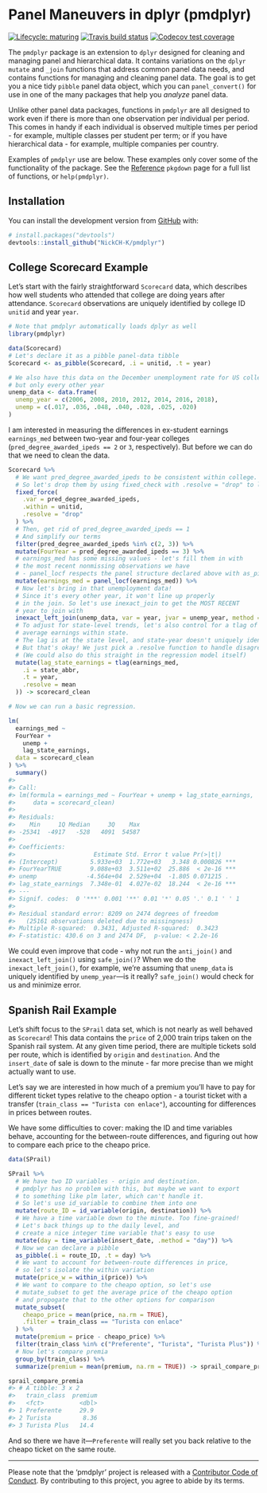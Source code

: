 
<!-- README.md is generated from README.Rmd. Please edit that file -->

# Panel Maneuvers in dplyr (pmdplyr)

<!-- badges: start -->

[![Lifecycle:
maturing](https://img.shields.io/badge/lifecycle-maturing-blue.svg)](https://www.tidyverse.org/lifecycle/#maturing)
[![Travis build
status](https://travis-ci.org/nickch-k/pmdplyr.svg?branch=master)](https://travis-ci.org/nickch-k/pmdplyr)
[![Codecov test
coverage](https://codecov.io/gh/nickch-k/pmdplyr/branch/master/graph/badge.svg)](https://codecov.io/gh/nickch-k/pmdplyr?branch=master)
<!-- badges: end -->

The `pmdplyr` package is an extension to `dplyr` designed for cleaning
and managing panel and hierarchical data. It contains variations on the
`dplyr` `mutate` and `_join` functions that address common panel data
needs, and contains functions for managing and cleaning panel data. The
goal is to get you a nice tidy `pibble` panel data object, which you can
`panel_convert()` for use in one of the many packages that help you
*analyze* panel data.

Unlike other panel data packages, functions in `pmdplyr` are all
designed to work even if there is more than one observation per
individual per period. This comes in handy if each individual is
observed multiple times per period - for example, multiple classes per
student per term; or if you have hierarchical data - for example,
multiple companies per country.

Examples of `pmdplyr` use are below. These examples only cover some of
the functionality of the package. See the
[Reference](https://nickch-k.github.io/pmdplyr/reference/index.html)
`pkgdown` page for a full list of functions, or `help(pmdplyr)`.

## Installation

You can install the development version from
[GitHub](https://github.com/) with:

``` r
# install.packages("devtools")
devtools::install_github("NickCH-K/pmdplyr")
```

## College Scorecard Example

Let’s start with the fairly straightforward `Scorecard` data, which
describes how well students who attended that college are doing years
after attendance. `Scorecard` observations are uniquely identified by
college ID `unitid` and year `year`.

``` r
# Note that pmdplyr automatically loads dplyr as well
library(pmdplyr)

data(Scorecard)
# Let's declare it as a pibble panel-data tibble
Scorecard <- as_pibble(Scorecard, .i = unitid, .t = year)

# We also have this data on the December unemployment rate for US college grads nationally
# but only every other year
unemp_data <- data.frame(
  unemp_year = c(2006, 2008, 2010, 2012, 2014, 2016, 2018),
  unemp = c(.017, .036, .048, .040, .028, .025, .020)
)
```

I am interested in measuring the differences in ex-student earnings
`earnings_med` between two-year and four-year colleges
(`pred_degree_awarded_ipeds == 2` or `3`, respectively). But before we
can do that we need to clean the data.

``` r
Scorecard %>%
  # We want pred_degree_awarded_ipeds to be consistent within college. No changers!
  # So let's drop them by using fixed_check with .resolve = "drop" to lose inconsistencies
  fixed_force(
    .var = pred_degree_awarded_ipeds,
    .within = unitid,
    .resolve = "drop"
  ) %>%
  # Then, get rid of pred_degree_awarded_ipeds == 1
  # And simplify our terms
  filter(pred_degree_awarded_ipeds %in% c(2, 3)) %>%
  mutate(FourYear = pred_degree_awarded_ipeds == 3) %>%
  # earnings_med has some missing values - let's fill them in with
  # the most recent nonmissing observations we have
  # - panel_locf respects the panel structure declared above with as_pibble()
  mutate(earnings_med = panel_locf(earnings_med)) %>%
  # Now let's bring in that unemployment data!
  # Since it's every other year, it won't line up properly
  # in the join. So let's use inexact_join to get the MOST RECENT
  # year to join with
  inexact_left_join(unemp_data, var = year, jvar = unemp_year, method = "last") %>%
  # To adjust for state-level trends, let's also control for a tlag of
  # average earnings within state.
  # The lag is at the state level, and state-year doesn't uniquely identify,
  # But that's okay! We just pick a .resolve function to handle disagreements.
  # (We could also do this straight in the regression model itself)
  mutate(lag_state_earnings = tlag(earnings_med,
    .i = state_abbr,
    .t = year,
    .resolve = mean
  )) -> scorecard_clean

# Now we can run a basic regression.

lm(
  earnings_med ~
  FourYear +
    unemp +
    lag_state_earnings,
  data = scorecard_clean
) %>% 
  summary()
#> 
#> Call:
#> lm(formula = earnings_med ~ FourYear + unemp + lag_state_earnings, 
#>     data = scorecard_clean)
#> 
#> Residuals:
#>    Min     1Q Median     3Q    Max 
#> -25341  -4917   -528   4091  54587 
#> 
#> Coefficients:
#>                      Estimate Std. Error t value Pr(>|t|)    
#> (Intercept)         5.933e+03  1.772e+03   3.348 0.000826 ***
#> FourYearTRUE        9.088e+03  3.511e+02  25.886  < 2e-16 ***
#> unemp              -4.564e+04  2.529e+04  -1.805 0.071215 .  
#> lag_state_earnings  7.348e-01  4.027e-02  18.244  < 2e-16 ***
#> ---
#> Signif. codes:  0 '***' 0.001 '**' 0.01 '*' 0.05 '.' 0.1 ' ' 1
#> 
#> Residual standard error: 8209 on 2474 degrees of freedom
#>   (25161 observations deleted due to missingness)
#> Multiple R-squared:  0.3431, Adjusted R-squared:  0.3423 
#> F-statistic: 430.6 on 3 and 2474 DF,  p-value: < 2.2e-16
```

We could even improve that code - why not run the `anti_join()` and
`inexact_left_join()` using `safe_join()`? When we do the
`inexact_left_join()`, for example, we’re assuming that `unemp_data` is
uniquely identified by `unemp_year`—is it really? `safe_join()` would
check for us and minimize error.

## Spanish Rail Example

Let’s shift focus to the `SPrail` data set, which is not nearly as well
behaved as `Scorecard`\! This data contains the `price` of 2,000 train
trips taken on the Spanish rail system. At any given time period, there
are multiple tickets sold per route, which is identified by `origin` and
`destination`. And the `insert_date` of sale is down to the minute - far
more precise than we might actually want to use.

Let’s say we are interested in how much of a premium you’ll have to pay
for different ticket types relative to the cheapo option - a tourist
ticket with a transfer (`train_class == "Turista con enlace"`),
accounting for differences in prices between routes.

We have some difficulties to cover: making the ID and time variables
behave, accounting for the between-route differences, and figuring out
how to compare each price to the cheapo price.

``` r
data(SPrail)

SPrail %>%
  # We have two ID variables - origin and destination.
  # pmdplyr has no problem with this, but maybe we want to export
  # to something like plm later, which can't handle it.
  # So let's use id_variable to combine them into one
  mutate(route_ID = id_variable(origin, destination)) %>%
  # We have a time variable down to the minute. Too fine-grained!
  # Let's back things up to the daily level, and
  # create a nice integer time variable that's easy to use
  mutate(day = time_variable(insert_date, .method = "day")) %>%
  # Now we can declare a pibble
  as_pibble(.i = route_ID, .t = day) %>%
  # We want to account for between-route differences in price,
  # so let's isolate the within variation
  mutate(price_w = within_i(price)) %>%
  # We want to compare to the cheapo option, so let's use
  # mutate_subset to get the average price of the cheapo option
  # and propogate that to the other options for comparison
  mutate_subset(
    cheapo_price = mean(price, na.rm = TRUE),
    .filter = train_class == "Turista con enlace"
  ) %>%
  mutate(premium = price - cheapo_price) %>%
  filter(train_class %in% c("Preferente", "Turista", "Turista Plus")) %>%
  # Now let's compare premia
  group_by(train_class) %>%
  summarize(premium = mean(premium, na.rm = TRUE)) -> sprail_compare_premia

sprail_compare_premia
#> # A tibble: 3 x 2
#>   train_class  premium
#>   <fct>          <dbl>
#> 1 Preferente     29.9 
#> 2 Turista         8.36
#> 3 Turista Plus   14.4
```

And so there we have it—`Preferente` will really set you back relative
to the cheapo ticket on the same route.

-----

Please note that the ‘pmdplyr’ project is released with a [Contributor
Code of
Conduct](https://nickch-k.github.io/pmdplyr/CODE_OF_CONDUCT.html). By
contributing to this project, you agree to abide by its terms.
